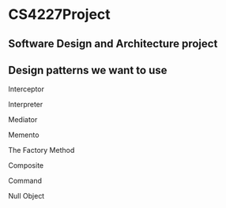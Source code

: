 CS4227Project
==============

Software Design and Architecture project
--------------

Design patterns we want to use
--------------

Interceptor 

Interpreter

Mediator

Memento

The Factory Method

Composite

Command

Null Object
